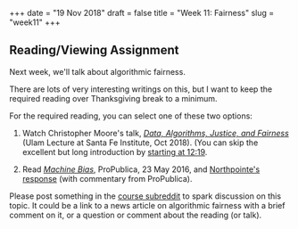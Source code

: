 +++
date = "19 Nov 2018"
draft = false
title = "Week 11: Fairness"
slug = "week11"
+++

## Reading/Viewing Assignment

Next week, we'll talk about algorithmic fairness.

There are lots of very interesting writings on this, but I want to
keep the required reading over Thanksgiving break to a minimum.

For the required reading, you can select one of these two options:

1. Watch Christopher Moore's talk, [_Data, Algorithms, Justice, and Fairness_](https://www.youtube.com/watch?v=Sg2jtEY6qms&t=5s) (Ulam Lecture at Santa Fe Institute, Oct 2018). (You can skip the excellent but long introduction by [starting at 12:19](https://youtu.be/Sg2jtEY6qms?t=737).

2. Read [_Machine Bias_](https://www.propublica.org/article/machine-bias-risk-assessments-in-criminal-sentencing), ProPublica, 23 May 2016, and [Northpointe's response](https://www.documentcloud.org/documents/2998391-ProPublica-Commentary-Final-070616.html) (with commentary from ProPublica).

Please post something in the [course
subreddit](https://redd.it/9ynlx3) to spark discussion on this
topic. It could be a link to a news article on algorithmic fairness
with a brief comment on it, or a question or comment about the reading
(or talk).

